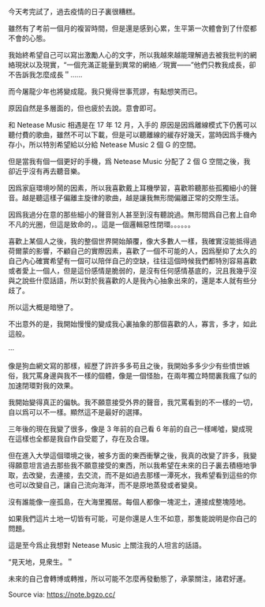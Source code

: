 今天考完試了，過去疫情的日子裏很糟糕。

雖然有了考前一個月的複習時間，但是還是感到心累，生平第一次體會到了什麼都不會的心態。

我始終希望自己可以寫出激勵人心的文字，所以我越來越能理解過去被我批判的網絡現狀以及現實，“一個充滿正能量到異常的網絡／現實——”他們只教我成長，卻不告訴我怎麼成長＂......

而今屠龍少年也將變成龍。我只覺得世事荒謬，有點想笑而已。

原因自然是多層面的，但也疲於去說。意會即可。

和 Netease Music 相遇是在 17 年 12 月，入手的 原因是因爲離線模式下仍舊可以聽付費的歌曲，雖然不可以下載，但是可以聽離線的緩存好幾天，當時因爲手機內存小，所以特別希望給以分給 Netease Music 2 個 G 的空間。

但是當我有個一個更好的手機，爲 Netease Music 分配了 2 個 G 空間之後，我卻近乎沒有再去聽音樂。

因爲家庭環境吵鬧的因素，所以我喜歡戴上耳機學習，喜歡聆聽那些孤獨細小的聲音。越是聽這樣子偏離主旋律的歌曲，越是讓我無形間偏離正常的交際生活。

因爲我過分在意的那些細小的聲音別人甚至到沒有聽說過。無形間爲自己套上自命不凡的光圈，但這是致命的，。這是一個邏輯惡性閉環。。。。。。

喜歡上某個人之後，我的整個世界開始顛覆，像大多數人一樣，我確實沒能抵得過荷爾蒙的影響，不顧自己的實際因素，喜歡了一個不可能的人，因爲壓抑了太久的自己內心確實希望有一個可以陪伴自己的空缺，往往這個時候我們都特別容易喜歡或者愛上一個人，但是這份感情是脆弱的，是沒有任何感情基底的，況且我幾乎沒與之說些什麼話語，所以對於我喜歡的人是我內心抽象出來的，還是本人就有些分歧了。

所以這大概是暗戀了。

不出意外的是，我開始慢慢的變成我心裏抽象的那個喜歡的人，寡言，多才，如此這般。

···

像是狗血網文寫的那樣，經歷了許許多多苟且之後，我開始多多少少有些憤世嫉俗，我咒罵身邊與我不一樣的個體，像是一個怪胎，在兩年獨立時間裏我瘋了似的加速閉環對我的效果。

我開始變得真正的偏執。我不願意接受外界的聲音，我咒罵看到的不一樣的一切，自以爲可以不一樣。顯然這不是最好的選擇。

三年後的現在我變了很多，像是 3 年前的自己看 6 年前的自己一樣唏噓，變成現在這樣也全都是我自作自受罷了，存在及合理。

但在進入大學這個環境之後，被多方面的東西衝擊之後，我真的改變了許多，我變得願意坦言過去那些我不願意接受的東西，所以我希望在未來的日子裏去積極地爭取，去改變，去連接，去交流，而不是如過去那樣一潭死水，我希望看到這些的你也可以改變自己，讓自己流向海洋，而不是原地蒸發或者變臭。

沒有誰能像一座孤島，在大海里獨居。每個人都像一塊泥土，連接成整塊陸地。

如果我們這片土地一切皆有可能，可是你還是人生不如意，那隻能說明是你自己的問題。

這是至今爲止我想對 Netease Music 上關注我的人坦言的話語。

“見天地，見衆生。＂

未來的自己會轉博或轉推，所以可能不怎麼再發動態了，承蒙關注，諸君好運。

Source via: https://note.bgzo.cc/